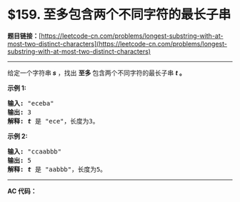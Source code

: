 # $159. 至多包含两个不同字符的最长子串

**题目链接：**[https://leetcode-cn.com/problems/longest-substring-with-at-most-two-distinct-characters](https://leetcode-cn.com/problems/longest-substring-with-at-most-two-distinct-characters)

---

<div class="content__1Y2H">
 <div class="notranslate">
  <p>给定一个字符串<strong><em> s</em></strong> ，找出&nbsp;<strong>至多&nbsp;</strong>包含两个不同字符的最长子串 <strong><em>t</em> 。</strong></p> 
  <p><strong>示例 1:</strong></p> 
  <pre class="language-text"><strong>输入:</strong> "eceba"
<strong>输出: </strong>3
<strong>解释: <em>t</em></strong> 是 "ece"，长度为3。
</pre> 
  <p><strong>示例 2:</strong></p> 
  <pre class="language-text"><strong>输入:</strong> "ccaabbb"
<strong>输出: </strong>5
<strong>解释: <em>t</em></strong><em> </em>是 "aabbb"，长度为5。
</pre> 
 </div>
</div>

---

**AC 代码：**

```java

```